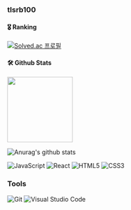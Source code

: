### tlsrb100

<!--
tlsrb100/tlsrb100 is a ✨ special ✨ repository because its README.md (this file) appears on your GitHub profile.

Here are some ideas to get you started:

- 🔭 I’m currently working on ...
- 🌱 I’m currently learning ...
- 👯 I’m looking to collaborate on ...
- 🤔 I’m looking for help with ...
- 💬 Ask me about ...
- 📫 How to reach me: ...
- 😄 Pronouns: ...
- ⚡ Fun fact: ...
-->
#### 🎖️ Ranking
[![Solved.ac 프로필](http://mazassumnida.wtf/api/v2/generate_badge?boj=tlsrb100)](https://www.acmicpc.net/user/tlsrb100)


#### 🛠️ Github Stats
<p>
  <img height="150em" src="https://github-readme-stats.vercel.app/api?username=tlsrb100&show_icons=true&theme=radical%22%3E
 <!--언어사용량-->
  <img height="150em" src="https://github-readme-stats.vercel.app/api/top-langs/?username= tlsrb100&layout=compact&theme=onedark">
</p>

![Anurag's github stats](https://github-readme-stats.vercel.app/api?username=tlsrb100&show_icons=true&theme=solarized-light)


<!--자바스크립트 배지-->
![JavaScript](https://img.shields.io/badge/JavaScript-F7DF1E.svg?&style=for-the-badge&logo=JavaScript&logoColor=white)
![React](https://img.shields.io/badge/React-61DAFB.svg?&style=for-the-badge&logo=React&logoColor=white)
![HTML5](https://img.shields.io/badge/HTML5-E34F26.svg?&style=for-the-badge&logo=HTML5&logoColor=white)
![CSS3](https://img.shields.io/badge/CSS3-1572B6.svg?&style=for-the-badge&logo=CSS3&logoColor=white)

### Tools
<!--비쥬얼스튜디오-->
![Git](https://img.shields.io/badge/Git-F05032.svg?&style=for-the-badge&logo=Git&logoColor=white)
![Visual Studio Code](https://img.shields.io/badge/Visual%20Studio%20Code-007ACC.svg?&style=for-the-badge&logo=Visual%20Studio%20Code&logoColor=white)
